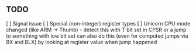 TODO
----

[ ] Signal issue
[ ] Special (non-integer) register types
[ ] Unicorn CPU mode changed (like ARM -> Thumb) - detect this with T bit set in CPSR or a jump to something with low bit set
    can also do this (even for computed jumps via BX and BLX) by looking at register value when jump happened
